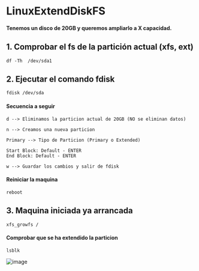 # LinuxExtendDiskFS 
#### Tenemos un disco de 20GB y queremos ampliarlo a X capacidad.

## 1. Comprobar el fs de la partición actual (xfs, ext)
```
df -Th  /dev/sda1
```

## 2. Ejecutar el comando fdisk
```
fdisk /dev/sda
```

<h4>Secuencia a seguir</h4>

```
d --> Eliminamos la particion actual de 20GB (NO se eliminan datos)
```

```
n --> Creamos una nueva particion
```

```
Primary --> Tipo de Particion (Primary o Extended)
```

```
Start Block: Default - ENTER
End Block: Default - ENTER
```

```
w --> Guardar los cambios y salir de fdisk
```

<h4>Reiniciar la maquina</h4>

```
reboot
```

## 3. Maquina iniciada ya arrancada
```
xfs_growfs /
```

<h4>Comprobar que se ha extendido la particion</h4>

```
lsblk
```
![image](https://github.com/user-attachments/assets/3a323871-21d4-4697-be70-021ab5f1e781)




